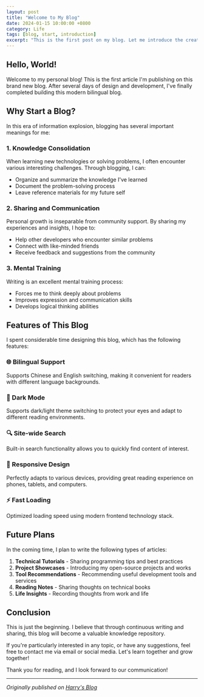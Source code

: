 ```yaml
---
layout: post
title: "Welcome to My Blog"
date: 2024-01-15 10:00:00 +0800
category: Life
tags: [blog, start, introduction]
excerpt: "This is the first post on my blog. Let me introduce the creation process of this blog and future plans."
---
```


## Hello, World!

Welcome to my personal blog! This is the first article I'm publishing on this brand new blog. After several days of design and development, I've finally completed building this modern bilingual blog.

## Why Start a Blog?

In this era of information explosion, blogging has several important meanings for me:

### 1. Knowledge Consolidation
When learning new technologies or solving problems, I often encounter various interesting challenges. Through blogging, I can:
- Organize and summarize the knowledge I've learned
- Document the problem-solving process
- Leave reference materials for my future self

### 2. Sharing and Communication
Personal growth is inseparable from community support. By sharing my experiences and insights, I hope to:
- Help other developers who encounter similar problems
- Connect with like-minded friends
- Receive feedback and suggestions from the community

### 3. Mental Training
Writing is an excellent mental training process:
- Forces me to think deeply about problems
- Improves expression and communication skills
- Develops logical thinking abilities

## Features of This Blog

I spent considerable time designing this blog, which has the following features:

### 🌐 Bilingual Support
Supports Chinese and English switching, making it convenient for readers with different language backgrounds.

### 🌙 Dark Mode
Supports dark/light theme switching to protect your eyes and adapt to different reading environments.

### 🔍 Site-wide Search
Built-in search functionality allows you to quickly find content of interest.

### 📱 Responsive Design
Perfectly adapts to various devices, providing great reading experience on phones, tablets, and computers.

### ⚡ Fast Loading
Optimized loading speed using modern frontend technology stack.

## Future Plans

In the coming time, I plan to write the following types of articles:

1. **Technical Tutorials** - Sharing programming tips and best practices
2. **Project Showcases** - Introducing my open-source projects and works
3. **Tool Recommendations** - Recommending useful development tools and services
4. **Reading Notes** - Sharing thoughts on technical books
5. **Life Insights** - Recording thoughts from work and life

## Conclusion

This is just the beginning. I believe that through continuous writing and sharing, this blog will become a valuable knowledge repository.

If you're particularly interested in any topic, or have any suggestions, feel free to contact me via email or social media. Let's learn together and grow together!

Thank you for reading, and I look forward to our communication!

---

*Originally published on [Harry's Blog](https://harryd97.github.io)*